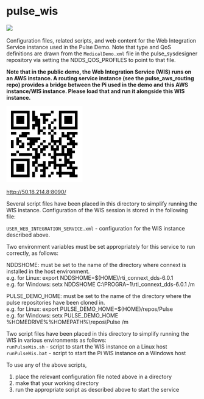 # pulse_wis

![](https://github.com/psmass/DDSexamples/blob/master/RtiAsOne.png)

Configuration files, related scripts, and web content for the Web Integration Service instance used in the Pulse Demo.
Note that type and QoS definitions are drawn from the `MedicalDemo.xml` file in the pulse_sysdesigner repository via
setting the NDDS_QOS_PROFILES to point to that file.

**Note that in the public demo, the
Web Integration Service (WIS) runs on an AWS instance. A routing service instance (see the pulse_aws_routing repo)
provides a bridge between the Pi used in the demo and this AWS instance/WIS instance.  Please load that and
run it alongside this WIS instance.**

![QR code for WIS instance](/QR.code.50.18.214.8-8090.png)

http://50.18.214.8:8090/

Several script files have been placed in this directory to simplify running the WIS instance.  Configuration
of the WIS session is stored in the following file:

`USER_WEB_INTEGRATION_SERVICE.xml` - configuration for the WIS instance described above.

Two environment variables must be set appropriately for this service to run correctly, as follows:

NDDSHOME: must be set to the name of the directory where connext is installed in the host environment. <br>
e.g. for Linux: export NDDSHOME=$(HOME)/rti_connext_dds-6.0.1 <br>
e.g. for Windows: setx NDDSHOME C:\PROGRA~1\rti_connext_dds-6.0.1 /m <br>

PULSE_DEMO_HOME: must be set to the name of the directory where the pulse repositories have been cloned in. <br>
e.g. for Linux: export PULSE_DEMO_HOME=$(HOME)/repos/Pulse<br>
e.g. for Windows: setx PULSE_DEMO_HOME %HOMEDRIVE%%HOMEPATH%\repos\Pulse /m <br>

Two script files have been placed in this directory to simplify running the WIS in various environments
as follows: <br>
`runPulseWis.sh` - script to start the WIS instance on a Linux host<br>
`runPulseWis.bat` - script to start the Pi WIS instance on a Windows host<br>

To use any of the above scripts, 
1. place the relevant configuration file noted above in a directory
1. make that your working directory
1. run the appropriate script as described above to start the service
